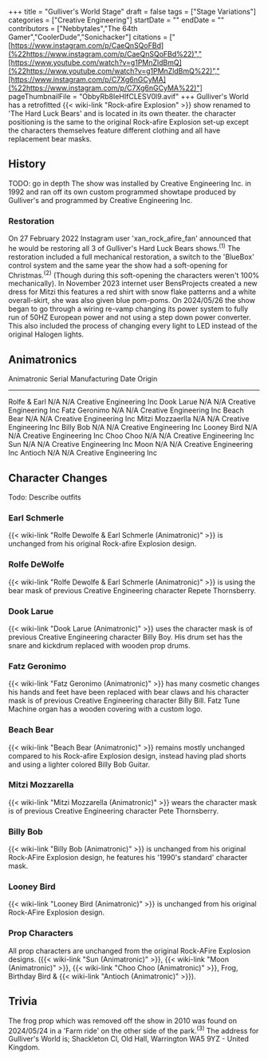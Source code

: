 +++
title = "Gulliver's World Stage"
draft = false
tags = ["Stage Variations"]
categories = ["Creative Engineering"]
startDate = ""
endDate = ""
contributors = ["Nebbytales","The 64th Gamer","CoolerDude","Sonichacker"]
citations = ["[https://www.instagram.com/p/CaeQnSQoFBd](%22https://www.instagram.com/p/CaeQnSQoFBd%22)","[https://www.youtube.com/watch?v=g1PMnZldBmQ](%22https://www.youtube.com/watch?v=g1PMnZldBmQ%22)","[https://www.instagram.com/p/C7Xg6nGCyMA](%22https://www.instagram.com/p/C7Xg6nGCyMA%22)"]
pageThumbnailFile = "ObbyRb8IeHIfCLESV0l9.avif"
+++
Gulliver's World has a retrofitted {{< wiki-link "Rock-afire Explosion" >}} show renamed to 'The Hard Luck Bears' and is located in its own theater. the character positioning is the same to the original Rock-afire Explosion set-up except the characters themselves feature different clothing and all have replacement bear masks.

## History

TODO: go in depth
The show was installed by Creative Engineering Inc. in 1992 and ran off its own custom programmed showtape produced by Gulliver's and programmed by Creative Engineering Inc.

### Restoration

On 27 February 2022 Instagram user 'xan_rock_afire_fan' announced that he would be restoring all 3 of Gulliver's Hard Luck Bears shows.<sup>(1)</sup> The restoration included a full mechanical restoration, a switch to the 'BlueBox' control system and the same year the show had a soft-opening for Christmas.<sup>(2)</sup> (Though during this soft-opening the characters weren't 100% mechanically).
In November 2023 internet user BensProjects created a new dress for Mitzi this features a red shirt with snow flake patterns and a white overall-skirt, she was also given blue pom-poms.
On 2024/05/26 the show began to go through a wiring re-vamp changing its power system to fully run of 50HZ European power and not using a step down power converter. This also included the process of changing every light to LED instead of the original Halogen lights.

## Animatronics

  Animatronic        Serial   Manufacturing Date   Origin
  ------------------ -------- -------------------- --------------------------
  Rolfe & Earl       N/A      N/A                  Creative Engineering Inc
  Dook Larue         N/A      N/A                  Creative Engineering Inc
  Fatz Geronimo      N/A      N/A                  Creative Engineering Inc
  Beach Bear         N/A      N/A                  Creative Engineering Inc
  Mitzi Mozzaerlla   N/A      N/A                  Creative Engineering Inc
  Billy Bob          N/A      N/A                  Creative Engineering Inc
  Looney Bird        N/A      N/A                  Creative Engineering Inc
  Choo Choo          N/A      N/A                  Creative Engineering Inc
  Sun                N/A      N/A                  Creative Engineering Inc
  Moon               N/A      N/A                  Creative Engineering Inc
  Antioch            N/A      N/A                  Creative Engineering Inc

## Character Changes

Todo: Describe outfits

### Earl Schmerle

{{< wiki-link "Rolfe Dewolfe & Earl Schmerle (Animatronic)" >}} is unchanged from his original Rock-afire Explosion design.

### Rolfe DeWolfe

{{< wiki-link "Rolfe Dewolfe & Earl Schmerle (Animatronic)" >}} is using the bear mask of previous Creative Engineering character Repete Thornsberry.

### Dook Larue

{{< wiki-link "Dook Larue (Animatronic)" >}} uses the character mask is of previous Creative Engineering character Billy Boy.
His drum set has the snare and kickdrum replaced with wooden prop drums.

### Fatz Geronimo

{{< wiki-link "Fatz Geronimo (Animatronic)" >}} has many cosmetic changes his hands and feet have been replaced with bear claws and his character mask is of previous Creative Engineering character Billy Bill.
Fatz Tune Machine organ has a wooden covering with a custom logo.

### Beach Bear

{{< wiki-link "Beach Bear (Animatronic)" >}} remains mostly unchanged compared to his Rock-afire Explosion design, instead having plad shorts and using a lighter colored Billy Bob Guitar.

### Mitzi Mozzarella

{{< wiki-link "Mitzi Mozzarella (Animatronic)" >}} wears the character mask is of previous Creative Engineering character Pete Thornsberry.

### Billy Bob

{{< wiki-link "Billy Bob (Animatronic)" >}} is unchanged from his original Rock-AFire Explosion design, he features his '1990's standard' character mask.

### Looney Bird

{{< wiki-link "Looney Bird (Animatronic)" >}} is unchanged from his original Rock-AFire Explosion design.

### Prop Characters

All prop characters are unchanged from the original Rock-AFire Explosion designs. ({{< wiki-link "Sun (Animatronic)" >}}, {{< wiki-link "Moon (Animatronic)" >}}, {{< wiki-link "Choo Choo (Animatronic)" >}}, Frog, Birthday Bird & {{< wiki-link "Antioch (Animatronic)" >}}).

## Trivia

The frog prop which was removed off the show in 2010 was found on 2024/05/24 in a 'Farm ride' on the other side of the park.<sup>(3)</sup>
The address for Gulliver's World is; Shackleton Cl, Old Hall, Warrington WA5 9YZ - United Kingdom.
